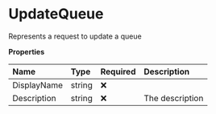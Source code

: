# UpdateQueue

Represents a request to update a queue

**Properties**

| Name        | Type   | Required | Description     |
| :---------- | :----- | :------- | :-------------- |
| DisplayName | string | ❌       |                 |
| Description | string | ❌       | The description |
